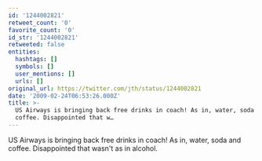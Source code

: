 ```yaml
---
id: '1244002821'
retweet_count: '0'
favorite_count: '0'
id_str: '1244002821'
retweeted: false
entities:
  hashtags: []
  symbols: []
  user_mentions: []
  urls: []
original_url: https://twitter.com/jth/status/1244002821
date: '2009-02-24T06:53:26.000Z'
title: >-
  US Airways is bringing back free drinks in coach! As in, water, soda and
  coffee. Disappointed that w…
---
```


US Airways is bringing back free drinks in coach! As in, water, soda and coffee. Disappointed that wasn't as in alcohol.